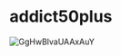 # addict50plus
![GgHwBlvaUAAxAuY](https://github.com/user-attachments/assets/369db00c-d21e-4351-965b-cc6ec5533ef0)
